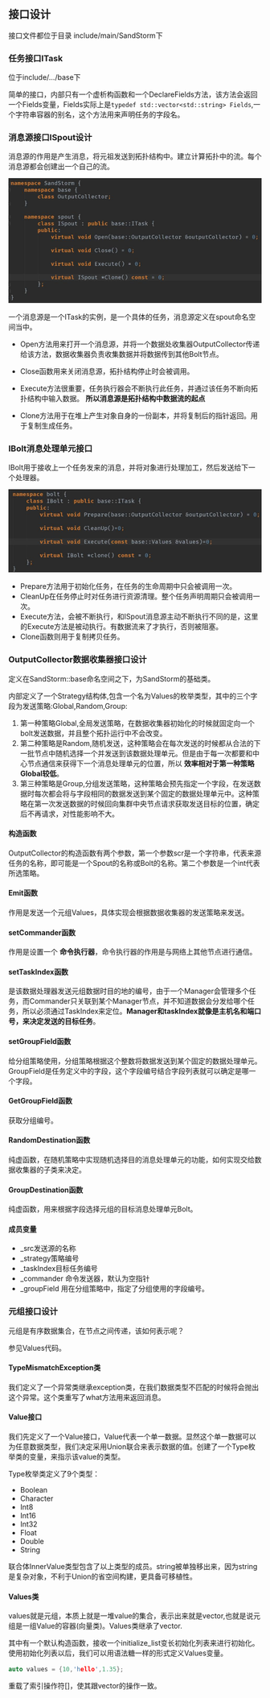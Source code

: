 ## 接口设计
接口文件都位于目录 include/main/SandStorm下
### 任务接口ITask
位于include/.../base下

简单的接口，内部只有一个虚析构函数和一个DeclareFields方法，该方法会返回一个Fields变量，Fields实际上是`typedef std::vector<std::string> Fields`,一个字符串容器的别名，这个方法用来声明任务的字段名。

### 消息源接口ISpout设计
消息源的作用是产生消息，将元祖发送到拓扑结构中。建立计算拓扑中的流。每个消息源都会创建出一个自己的流。

![](image/ispout0.jpg)

一个消息源是一个ITask的实例，是一个具体的任务，消息源定义在spout命名空间当中。

 - Open方法用来打开一个消息源，并将一个数据处收集器OutputCollector传递给该方法，数据收集器负责收集数据并将数据传到其他Bolt节点。

 - Close函数用来关闭消息源，拓扑结构停止时会被调用。

 - Execute方法很重要，任务执行器会不断执行此任务，并通过该任务不断向拓扑结构中输入数据。 **所以消息源是拓扑结构中数据流的起点**

 - Clone方法用于在堆上产生对象自身的一份副本，并将复制后的指针返回。用于复制生成任务。

### IBolt消息处理单元接口
IBolt用于接收上一个任务发来的消息，并将对象进行处理加工，然后发送给下一个处理器。

![](image/ibolt.jpg)

 - Prepare方法用于初始化任务，在任务的生命周期中只会被调用一次。
 - CleanUp在任务停止时对任务进行资源清理。整个任务声明周期只会被调用一次。
 - Execute方法，会被不断执行，和ISpout消息源主动不断执行不同的是，这里的Execute方法是被动执行。有数据流来了才执行，否则被阻塞。
 - Clone函数则用于复制拷贝任务。

### OutputCollector数据收集器接口设计
定义在SandStorm::base命名空间之下，为SandStorm的基础类。

内部定义了一个Strategy结构体,包含一个名为Values的枚举类型，其中的三个字段为发送策略:Global,Random,Group:

1. 第一种策略Global,全局发送策略，在数据收集器初始化的时候就固定向一个bolt发送数据，并且整个拓扑运行中不会改变。
2. 第二种策略是Random,随机发送，这种策略会在每次发送的时候都从合法的下一批节点中随机选择一个并发送到该数据处理单元。但是由于每一次都要和中心节点通信来获得下一个消息处理单元的位置，所以 **效率相对于第一种策略Global较低**。
3. 第三种策略是Group,分组发送策略，这种策略会预先指定一个字段，在发送数据时每次都会将与字段相同的数据发送到某个固定的数据处理单元中。这种策略在第一次发送数据的时候回向集群中央节点请求获取发送目标的位置，确定后不再请求，对性能影响不大。

#### 构造函数
OutputCollector的构造函数有两个参数，第一个参数scr是一个字符串，代表来源任务的名称，即可能是一个Spout的名称或Bolt的名称。第二个参数是一个int代表所选策略。

#### Emit函数
作用是发送一个元组Values，具体实现会根据数据收集器的发送策略来发送。

#### setCommander函数
作用是设置一个 **命令执行器**，命令执行器的作用是与网络上其他节点进行通信。

#### setTaskIndex函数
是该数据处理器发送元组数据时目的地的编号，由于一个Manager会管理多个任务，而Commander只关联到某个Manager节点，并不知道数据会分发给哪个任务，所以必须通过TaskIndex来定位。**Manager和taskIndex就像是主机名和端口号，来决定发送的目标任务**。

#### setGroupField函数
给分组策略使用，分组策略根据这个整数将数据发送到某个固定的数据处理单元。GroupField是任务定义中的字段，这个字段编号结合字段列表就可以确定是哪一个字段。

#### GetGroupField函数
获取分组编号。

#### RandomDestination函数
纯虚函数，在随机策略中实现随机选择目的消息处理单元的功能，如何实现交给数据收集器的子类来决定。

#### GroupDestination函数
纯虚函数，用来根据字段选择元组的目标消息处理单元Bolt。

#### 成员变量
 - \_src发送源的名称
 - \_strategy策略编号
 - \_taskIndex目标任务编号
 - \_commander 命令发送器，默认为空指针
 - \_groupField 用在分组策略中，指定了分组使用的字段编号。

### 元组接口设计
元组是有序数据集合，在节点之间传递，该如何表示呢？


参见Values代码。

#### TypeMismatchException类
我们定义了一个异常类继承exception类，在我们数据类型不匹配的时候将会抛出这个异常。这个类重写了what方法用来返回消息。

#### Value接口
我们先定义了一个Value接口，Value代表一个单一数据。显然这个单一数据可以为任意数据类型，我们决定采用Union联合来表示数据的值。创建了一个Type枚举类的变量，来指示该value的类型。

Type枚举类定义了9个类型：
 - Boolean
 - Character
 - Int8
 - Int16
 - Int32
 - Float
 - Double
 - String

联合体InnerValue类型包含了以上类型的成员。string被单独移出来，因为string是复杂对象，不利于Union的省空间构建，更具备可移植性。

#### Values类
values就是元组，本质上就是一堆value的集合，表示出来就是vector<Value>,也就是说元组是一组Value的容器(向量类)。Values类继承了vector<Value>.

其中有一个默认构造函数，接收一个initialize_list变长初始化列表来进行初始化。使用初始化列表以后，我们可以用语法糖一样的形式定义Values变量。

``` c++
auto values = {10,'hello',1.35};
```


重载了索引操作符\[\]，使其跟vector的操作一致。
